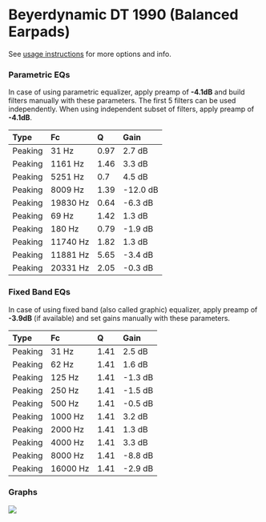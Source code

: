 # Beyerdynamic DT 1990 (Balanced Earpads)
See [usage instructions](https://github.com/jaakkopasanen/AutoEq#usage) for more options and info.

### Parametric EQs
In case of using parametric equalizer, apply preamp of **-4.1dB** and build filters manually
with these parameters. The first 5 filters can be used independently.
When using independent subset of filters, apply preamp of **-4.1dB**.

| Type    | Fc       |    Q | Gain     |
|:--------|:---------|:-----|:---------|
| Peaking | 31 Hz    | 0.97 | 2.7 dB   |
| Peaking | 1161 Hz  | 1.46 | 3.3 dB   |
| Peaking | 5251 Hz  | 0.7  | 4.5 dB   |
| Peaking | 8009 Hz  | 1.39 | -12.0 dB |
| Peaking | 19830 Hz | 0.64 | -6.3 dB  |
| Peaking | 69 Hz    | 1.42 | 1.3 dB   |
| Peaking | 180 Hz   | 0.79 | -1.9 dB  |
| Peaking | 11740 Hz | 1.82 | 1.3 dB   |
| Peaking | 11881 Hz | 5.65 | -3.4 dB  |
| Peaking | 20331 Hz | 2.05 | -0.3 dB  |

### Fixed Band EQs
In case of using fixed band (also called graphic) equalizer, apply preamp of **-3.9dB**
(if available) and set gains manually with these parameters.

| Type    | Fc       |    Q | Gain    |
|:--------|:---------|:-----|:--------|
| Peaking | 31 Hz    | 1.41 | 2.5 dB  |
| Peaking | 62 Hz    | 1.41 | 1.6 dB  |
| Peaking | 125 Hz   | 1.41 | -1.3 dB |
| Peaking | 250 Hz   | 1.41 | -1.5 dB |
| Peaking | 500 Hz   | 1.41 | -0.5 dB |
| Peaking | 1000 Hz  | 1.41 | 3.2 dB  |
| Peaking | 2000 Hz  | 1.41 | 1.3 dB  |
| Peaking | 4000 Hz  | 1.41 | 3.3 dB  |
| Peaking | 8000 Hz  | 1.41 | -8.8 dB |
| Peaking | 16000 Hz | 1.41 | -2.9 dB |

### Graphs
![](https://raw.githubusercontent.com/jaakkopasanen/AutoEq/master/results/rtings/avg/Beyerdynamic%20DT%201990%20(Balanced%20Earpads)/Beyerdynamic%20DT%201990%20(Balanced%20Earpads).png)
